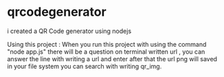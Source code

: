 # qrcodegenerator
i created a QR Code generator using nodejs

Using this project : 
When you run this project with using the command "node app.js" there will be a question on terminal written url , you can answer the line with writing a url and enter after that the url png will saved in your file system you can search with writing qr_img.
